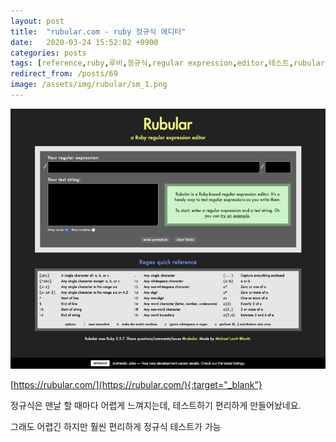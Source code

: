 ```yaml
---
layout: post
title:  "rubular.com - ruby 정규식 에디터"
date:   2020-03-24 15:52:02 +0900
categories: posts
tags: [reference,ruby,루비,정규식,regular expression,editor,테스트,rubular]
redirect_from: /posts/69
image: /assets/img/rubular/sm_1.png
--- 
```

![rubular.com](/assets/img/rubular/content_1.png)

[https://rubular.com/](https://rubular.com/){:target="_blank"}

정규식은 맨날 할 때마다 어렵게 느껴지는데, 테스트하기 편리하게 만들어놨네요.

그래도 어렵긴 하지만 훨씬 편리하게 정규식 테스트가 가능

